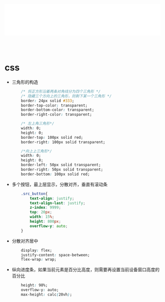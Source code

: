 <iframe id='head' align="center" width="100%" height="100" src="others_show.html"  frameborder="no" border="0" marginwidth="0" marginheight="px" scrolling="no" ></iframe>

<style>
    .iframe{margin:0 auto;}
</style>
<script src="https://code.jquery.com/jquery-3.1.1.min.js"></script>
<script>
    var oDiv = document.getElementById('head');
    oDiv.style.position = 'fixed'; oDiv.style.top = '0px'; oDiv.style.left = '0px'; oDiv.style.backgroundColor = 'rgba(255,255,255,0)';
    document.querySelector("body > div > h1 > a").innerHTML=''
    document.title="others/css";
</script>
<br><br>
<!-- ___________________________________________ -->
<!-- ___________________________________________ -->



# css


* 三角形的构造
    ```css
        /* 将正方形沿着两条对角线分为四个三角形 */
        /* 隐藏三个方向上的三角形，则剩下某一个三角形 */
        border: 24px solid #333;
        border-top-color: transparent;
        border-bottom-color: transparent;
        border-right-color: transparent;

        /* 左上角三角形*/
        width: 0;
        height: 0;
        border-top: 100px solid red;
        border-right: 100px solid transparent;

        /*向上上三角形*/
        width: 0;
        height: 0;
        border-left: 50px solid transparent;
        border-right: 50px solid transparent;
        border-bottom: 100px solid red;
    ```

* 多个按钮，最上层显示，分散对齐，垂直有滚动条
    ```css
        .src_button{
            text-align: justify;
            text-align-last: justify;
            z-index: 9999;
			top: 20px;
            width: 15%;
            height: 800px;
            overflow-y: auto;
        }
    ```

* 分散对齐居中
    ```css
        display: flex;
        justify-content: space-between;
        flex-wrap: wrap;
    ```
* 纵向进度条，如果当前元素是百分比高度，则需要再设置当前设备窗口高度的百分比
    ```css
        height: 98%;
        overflow-y: auto;
        max-height: calc(20vh);
    ```

